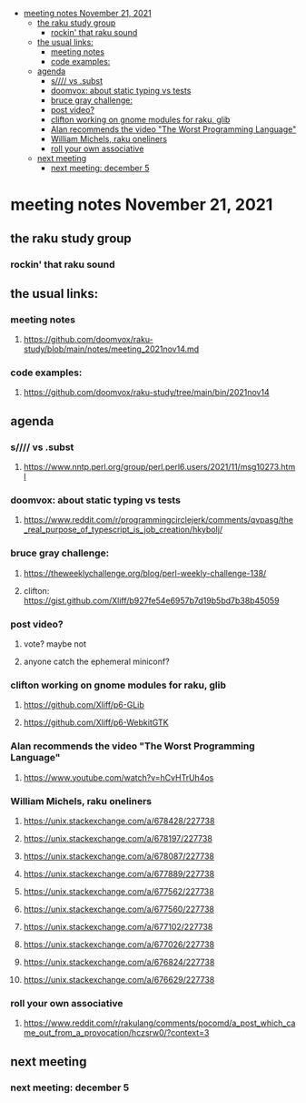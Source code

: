 - [meeting notes November 21, 2021](#org9fe6423)
  - [the raku study group](#org130c9fd)
    - [rockin' that raku sound](#org733ba09)
  - [the usual links:](#orgec60aa6)
    - [meeting notes](#org5d599eb)
    - [code examples:](#org610a769)
  - [agenda](#org936397f)
    - [s//// vs .subst](#org0e32bad)
    - [doomvox: about static typing vs tests](#orgab3fce9)
    - [bruce gray challenge:](#orgd7f4888)
    - [post video?](#orga55b1c7)
    - [clifton working on gnome modules for raku, glib](#org9fb8f70)
    - [Alan recommends the video "The Worst Programming Language"](#org968500d)
    - [William Michels, raku oneliners](#org841ad42)
    - [roll your own associative](#org15b6218)
  - [next meeting](#orgc91a4a6)
    - [next meeting: december 5](#org97e696d)


<a id="org9fe6423"></a>

# meeting notes November 21, 2021


<a id="org130c9fd"></a>

## the raku study group


<a id="org733ba09"></a>

### rockin' that raku sound


<a id="orgec60aa6"></a>

## the usual links:


<a id="org5d599eb"></a>

### meeting notes

1.  <https://github.com/doomvox/raku-study/blob/main/notes/meeting_2021nov14.md>


<a id="org610a769"></a>

### code examples:

1.  <https://github.com/doomvox/raku-study/tree/main/bin/2021nov14>


<a id="org936397f"></a>

## agenda


<a id="org0e32bad"></a>

### s//// vs .subst

1.  <https://www.nntp.perl.org/group/perl.perl6.users/2021/11/msg10273.html>


<a id="orgab3fce9"></a>

### doomvox: about static typing vs tests

1.  <https://www.reddit.com/r/programmingcirclejerk/comments/qvpasg/the_real_purpose_of_typescript_is_job_creation/hkybolj/>


<a id="orgd7f4888"></a>

### bruce gray challenge:

1.  <https://theweeklychallenge.org/blog/perl-weekly-challenge-138/>

2.  clifton:  <https://gist.github.com/Xliff/b927fe54e6957b7d19b5bd7b38b45059>


<a id="orga55b1c7"></a>

### post video?

1.  vote?  maybe not

2.  anyone catch the ephemeral miniconf?


<a id="org9fb8f70"></a>

### clifton working on gnome modules for raku, glib

1.  <https://github.com/Xliff/p6-GLib>

2.  <https://github.com/Xliff/p6-WebkitGTK>


<a id="org968500d"></a>

### Alan recommends the video "The Worst Programming Language"

1.  <https://www.youtube.com/watch?v=hCvHTrUh4os>


<a id="org841ad42"></a>

### William Michels, raku oneliners

1.  <https://unix.stackexchange.com/a/678428/227738>

2.  <https://unix.stackexchange.com/a/678197/227738>

3.  <https://unix.stackexchange.com/a/678087/227738>

4.  <https://unix.stackexchange.com/a/677889/227738>

5.  <https://unix.stackexchange.com/a/677562/227738>

6.  <https://unix.stackexchange.com/a/677560/227738>

7.  <https://unix.stackexchange.com/a/677102/227738>

8.  <https://unix.stackexchange.com/a/677026/227738>

9.  <https://unix.stackexchange.com/a/676824/227738>

10. <https://unix.stackexchange.com/a/676629/227738>


<a id="org15b6218"></a>

### roll your own associative

1.  <https://www.reddit.com/r/rakulang/comments/pocomd/a_post_which_came_out_from_a_provocation/hczsrw0/?context=3>


<a id="orgc91a4a6"></a>

## next meeting


<a id="org97e696d"></a>

### next meeting: december 5
